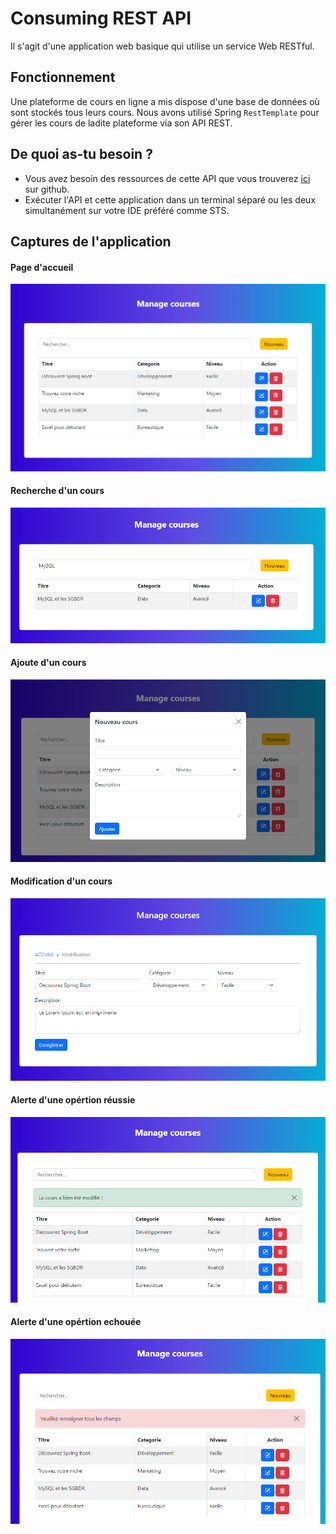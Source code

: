 # Consuming REST API

Il s'agit d'une application web basique qui utilise un service Web RESTful.

## Fonctionnement
Une plateforme de cours en ligne a mis dispose d'une base de données où sont stockés tous leurs cours.
Nous avons utilisé Spring ```RestTemplate``` pour gérer les cours de ladite plateforme via son API REST.

## De quoi as-tu besoin ?
- Vous avez besoin des ressources de cette API que vous trouverez [ici](https://github.com/abdelnasserben/apirestwithmysql) sur 
github.
- Exécuter l'API et cette application dans un terminal séparé ou les deux simultanément sur votre IDE préféré comme STS.

## Captures de l'application

#### Page d'accueil

![home page](/src/main/resources/static/home_page.png?raw=true "Home page")

#### Recherche d'un cours

![search course](/src/main/resources/static/search_course.png?raw=true "Search course")

#### Ajoute d'un cours

![new course](/src/main/resources/static/add_new_course.png?raw=true "New course")

#### Modification d'un cours

![update course](/src/main/resources/static/update_course.png?raw=true "update course")

#### Alerte d'une opértion réussie

![success operation](/src/main/resources/static/success_operation.png?raw=true "success operation")


#### Alerte d'une opértion echouée

![failed operation](/src/main/resources/static/failed_operation.png?raw=true "failed operation")

